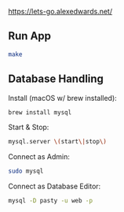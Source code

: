 https://lets-go.alexedwards.net/

## Run App

```bash
make
```

## Database Handling

Install (macOS w/ brew installed):

```bash
brew install mysql
```

Start & Stop:

```bash
mysql.server \(start\|stop\)
```

Connect as Admin:

```bash
sudo mysql
```

Connect as Database Editor:

```bash
mysql -D pasty -u web -p
```
